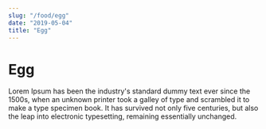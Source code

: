 ```yaml
---
slug: "/food/egg"
date: "2019-05-04"
title: "Egg"
---
```


# Egg

Lorem Ipsum has been the industry's standard dummy text ever since the 1500s, when an unknown printer took a galley of type and scrambled it to make a type specimen book. It has survived not only five centuries, but also the leap into electronic typesetting, remaining essentially unchanged.